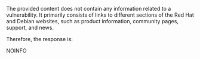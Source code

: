 The provided content does not contain any information related to a vulnerability. It primarily consists of links to different sections of the Red Hat and Debian websites, such as product information, community pages, support, and news.

Therefore, the response is:

NOINFO